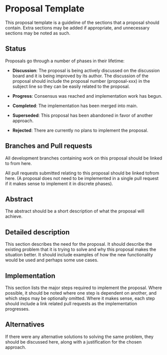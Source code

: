 # Proposal Template

This proposal template is a guideline of the sections that a proposal should contain.  Extra sections may be added if appropriate, and unnecessary sections may be noted as such.

## Status

Proposals go through a number of phases in their lifetime:

- **Discussion**: The proposal is being actively discussed on the discussion board and it is being improved by its author.  The discussion of the proposal should include the proposal number (proposal-xxx) in the subject line so they can be easily related to the proposal.

- **Progress**: Consensus was reached and implementation work has begun.

- **Completed**: The implementation has been merged into main.

- **Superseded**: This proposal has been abandoned in favor of another approach.

- **Rejected**: There are currently no plans to implement the proposal.


## Branches and Pull requests

All development branches containing work on this proposal should be linked to from here.

All pull requests submitted relating to this proposal should be linked tofrom here.  (A proposal does not need to be implemented in a single pull request if it makes sense to implement it in discrete phases).


## Abstract

The abstract should be a short description of what the proposal will achieve.


## Detailed description

This section describes the need for the proposal.  It should describe the existing problem that it is trying to solve and why this proposal makes the situation better.  It should include examples of how the new functionality would be used and perhaps some use cases.


## Implementation

This section lists the major steps required to implement the proposal. Where possible, it should be noted where one step is dependent on another, and which steps may be optionally omitted.  Where it makes sense, each step should include a link related pull requests as the implementation progresses.


## Alternatives

If there were any alternative solutions to solving the same problem, they should be discussed here, along with a justification for the chosen approach.
